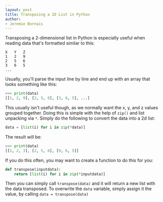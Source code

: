 ```yaml
---
layout: post
title: Transposing a 2D List in Python
author:
- Jeremie Bornais
---
```


Transposing a 2-dimensional list in Python is especially useful when reading data that's formatted similar to this:

```
X   Y   Z
1   2   9
2   5   6
3   6   5
...
```

Usually, you'll parse the input line by line and end up with an array that looks something like this:

```py
>>> print(data)
[[1, 2, 9], [2, 5, 6], [3, 6, 5], ...]
```

This usually isn't useful though, as we normally want the x, y, and z values grouped together. Doing this is simple with the help of `zip()` and list unpacking via `*`. Simply do the following to convert the data into a 2d list:

```py
data = [list(i) for i in zip(*data)]
```

The result will be:

```py
>>> print(data)
[[1, 2, 3], [2, 5, 6], [9, 6, 5]]
```

If you do this often, you may want to create a function to do this for you:

```py
def transpose(inputdata):
    return [list(i) for i in zip(*inputdata)]
```

Then you can simply call `transpose(data)` and it will return a new list with the data transposed. To overwrite the `data` variable, simply assign it the value, by calling `data = transpose(data)`
